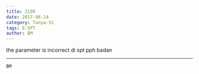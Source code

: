 ```yaml
---
title: 2199
date: 2017-06-14
category: Tanya-SC
tags: E-SPT
author: BM
---
```


the parameter is incorrect di spt pph badan

---



`BM`
